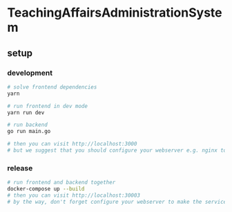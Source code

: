# TeachingAffairsAdministrationSystem


## setup

### development
```bash
# solve frontend dependencies
yarn

# run frontend in dev mode
yarn run dev

# run backend
go run main.go

# then you can visit http://localhost:3000
# but we suggest that you should configure your webserver e.g. nginx to prevent cross-origin problems due to our idleness ☺️.
```

### release
```bash
# run frontend and backend together
docker-compose up --build
# then you can visit http://localhost:30003
# by the way, don't forget configure your webserver to make the service work.
```